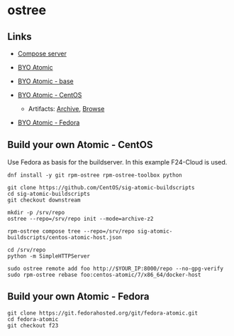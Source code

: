 ostree
======


## Links

  * [Compose server](https://github.com/projectatomic/rpm-ostree/blob/master/docs/manual/compose-server.md)
  * [BYO Atomic](https://github.com/jasonbrooks/byo-atomic)

  * [BYO Atomic - base](https://gitlab.com/gbraad/byo-atomic)
  * [BYO Atomic - CentOS](https://gitlab.com/gbraad/byo-atomic-centos)
    * Artifacts: [Archive](https://gitlab.com/gbraad/byo-atomic-centos/builds/2175934/artifacts/download), [Browse](https://gitlab.com/gbraad/byo-atomic-centos/builds/2175934/artifacts/browse)
  * [BYO Atomic - Fedora](https://gitlab.com/gbraad/byo-atomic-fedora)


## Build your own Atomic - CentOS
Use Fedora as basis for the buildserver. In this example F24-Cloud is used.

```
dnf install -y git rpm-ostree rpm-ostree-toolbox python

git clone https://github.com/CentOS/sig-atomic-buildscripts
cd sig-atomic-buildscripts
git checkout downstream

mkdir -p /srv/repo
ostree --repo=/srv/repo init --mode=archive-z2

rpm-ostree compose tree --repo=/srv/repo sig-atomic-buildscripts/centos-atomic-host.json

cd /srv/repo
python -m SimpleHTTPServer
```

```
sudo ostree remote add foo http://$YOUR_IP:8000/repo --no-gpg-verify
sudo rpm-ostree rebase foo:centos-atomic/7/x86_64/docker-host
```


## Build your own Atomic - Fedora
```
git clone https://git.fedorahosted.org/git/fedora-atomic.git
cd fedora-atomic
git checkout f23
```
